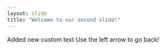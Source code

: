 ```yaml
---
layout: slide
title: "Welcome to our second slide!"
---
```

Added new custom text
Use the left arrow to go back!
